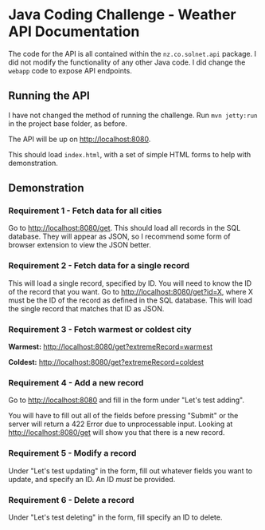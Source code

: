 # Java Coding Challenge - Weather API Documentation

The code for the API is all contained within the `nz.co.solnet.api` package. 
I did not modify the functionality of any other Java code. I did change the `webapp` code to expose
API endpoints. 

## Running the API
I have not changed the method of running the challenge. 
Run `mvn jetty:run` in the project base folder, as before.

The API will be up on [http://localhost:8080](http://localhost:8080).

This should load `index.html`, with a set of simple HTML forms to help with demonstration.

## Demonstration

### Requirement 1 - Fetch data for all cities
Go to [http://localhost:8080/get](http://localhost:8080/get). This
 should load all records in the SQL database. They will appear as JSON, so I recommend some form
 of browser extension to view the JSON better.
 
 ### Requirement 2 - Fetch data for a single record
 This will load a single record, specified by ID. You will need to know the ID of the record
 that you want. Go to [http://localhost:8080/get?id=X](http://localhost:8080/get?id=X),
 where X must be the ID of the record as defined in the SQL database. This will load the single
 record that matches that ID as JSON.
 
 ### Requirement 3 - Fetch warmest or coldest city
 **Warmest:** [http://localhost:8080/get?extremeRecord=warmest](http://localhost:8080/get?extremeRecord=warmest)
 
 **Coldest:** [http://localhost:8080/get?extremeRecord=coldest](http://localhost:8080/get?extremeRecord=coldest)
 
 ### Requirement 4 - Add a new record
 Go to [http://localhost:8080](http://localhost:8080) and fill in the form under "Let's test adding".
 
 You will have to fill out all of the fields before pressing "Submit" or the server will return
 a 422 Error due to unprocessable input. Looking at [http://localhost:8080/get](http://localhost:8080/get)
 will show you that there is a new record.
 
 ### Requirement 5 - Modify a record
 
 Under "Let's test updating" in the form, fill out whatever fields you want to update, and specify an ID.
 An ID *must* be provided.
 
  ### Requirement 6 - Delete a record
  
  Under "Let's test deleting" in the form, fill specify an ID to delete.